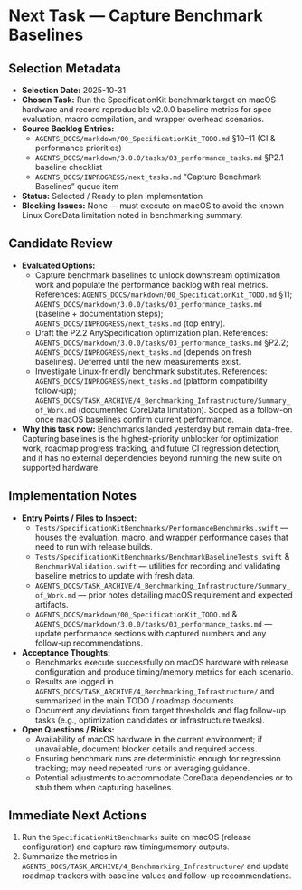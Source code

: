 # Next Task — Capture Benchmark Baselines

## Selection Metadata
- **Selection Date:** 2025-10-31
- **Chosen Task:** Run the SpecificationKit benchmark target on macOS hardware and record reproducible v2.0.0 baseline metrics for spec evaluation, macro compilation, and wrapper overhead scenarios.
- **Source Backlog Entries:**
  - `AGENTS_DOCS/markdown/00_SpecificationKit_TODO.md` §10–11 (CI & performance priorities)
  - `AGENTS_DOCS/markdown/3.0.0/tasks/03_performance_tasks.md` §P2.1 baseline checklist
  - `AGENTS_DOCS/INPROGRESS/next_tasks.md` “Capture Benchmark Baselines” queue item
- **Status:** Selected / Ready to plan implementation
- **Blocking Issues:** None — must execute on macOS to avoid the known Linux CoreData limitation noted in benchmarking summary.

## Candidate Review
- **Evaluated Options:**
  - Capture benchmark baselines to unlock downstream optimization work and populate the performance backlog with real metrics. References: `AGENTS_DOCS/markdown/00_SpecificationKit_TODO.md` §11; `AGENTS_DOCS/markdown/3.0.0/tasks/03_performance_tasks.md` (baseline + documentation steps); `AGENTS_DOCS/INPROGRESS/next_tasks.md` (top entry).
  - Draft the P2.2 AnySpecification optimization plan. References: `AGENTS_DOCS/markdown/3.0.0/tasks/03_performance_tasks.md` §P2.2; `AGENTS_DOCS/INPROGRESS/next_tasks.md` (depends on fresh baselines). Deferred until the new measurements exist.
  - Investigate Linux-friendly benchmark substitutes. References: `AGENTS_DOCS/INPROGRESS/next_tasks.md` (platform compatibility follow-up); `AGENTS_DOCS/TASK_ARCHIVE/4_Benchmarking_Infrastructure/Summary_of_Work.md` (documented CoreData limitation). Scoped as a follow-on once macOS baselines confirm current performance.
- **Why this task now:** Benchmarks landed yesterday but remain data-free. Capturing baselines is the highest-priority unblocker for optimization work, roadmap progress tracking, and future CI regression detection, and it has no external dependencies beyond running the new suite on supported hardware.

## Implementation Notes
- **Entry Points / Files to Inspect:**
  - `Tests/SpecificationKitBenchmarks/PerformanceBenchmarks.swift` — houses the evaluation, macro, and wrapper performance cases that need to run with release builds.
  - `Tests/SpecificationKitBenchmarks/BenchmarkBaselineTests.swift` & `BenchmarkValidation.swift` — utilities for recording and validating baseline metrics to update with fresh data.
  - `AGENTS_DOCS/TASK_ARCHIVE/4_Benchmarking_Infrastructure/Summary_of_Work.md` — prior notes detailing macOS requirement and expected artifacts.
  - `AGENTS_DOCS/markdown/00_SpecificationKit_TODO.md` & `AGENTS_DOCS/markdown/3.0.0/tasks/03_performance_tasks.md` — update performance sections with captured numbers and any follow-up recommendations.
- **Acceptance Thoughts:**
  - Benchmarks execute successfully on macOS hardware with release configuration and produce timing/memory metrics for each scenario.
  - Results are logged in `AGENTS_DOCS/TASK_ARCHIVE/4_Benchmarking_Infrastructure/` and summarized in the main TODO / roadmap documents.
  - Document any deviations from target thresholds and flag follow-up tasks (e.g., optimization candidates or infrastructure tweaks).
- **Open Questions / Risks:**
  - Availability of macOS hardware in the current environment; if unavailable, document blocker details and required access.
  - Ensuring benchmark runs are deterministic enough for regression tracking; may need repeated runs or averaging guidance.
  - Potential adjustments to accommodate CoreData dependencies or to stub them when capturing baselines.

## Immediate Next Actions
1. Run the `SpecificationKitBenchmarks` suite on macOS (release configuration) and capture raw timing/memory outputs.
2. Summarize the metrics in `AGENTS_DOCS/TASK_ARCHIVE/4_Benchmarking_Infrastructure/` and update roadmap trackers with baseline values and follow-up recommendations.
